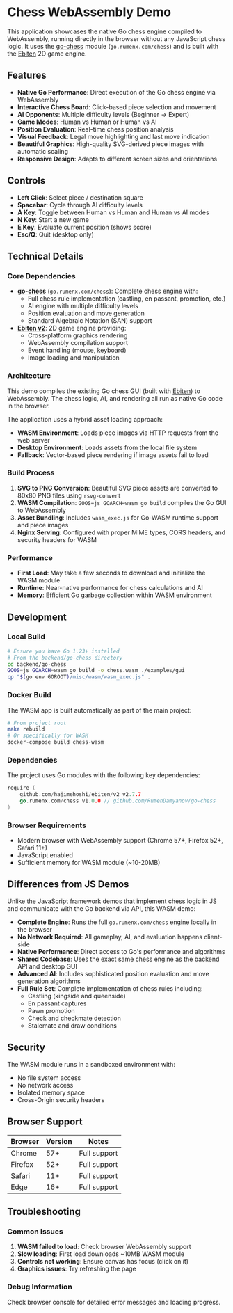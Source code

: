 # Chess WebAssembly Demo

This application showcases the native Go chess engine compiled to WebAssembly, running directly in the browser without any JavaScript chess logic. It uses the [go-chess](https://github.com/RumenDamyanov/go-chess) module (`go.rumenx.com/chess`) and is built with the [Ebiten](https://github.com/hajimehoshi/ebiten) 2D game engine.

## Features

- **Native Go Performance**: Direct execution of the Go chess engine via WebAssembly
- **Interactive Chess Board**: Click-based piece selection and movement
- **AI Opponents**: Multiple difficulty levels (Beginner → Expert)
- **Game Modes**: Human vs Human or Human vs AI
- **Position Evaluation**: Real-time chess position analysis
- **Visual Feedback**: Legal move highlighting and last move indication
- **Beautiful Graphics**: High-quality SVG-derived piece images with automatic scaling
- **Responsive Design**: Adapts to different screen sizes and orientations

## Controls

- **Left Click**: Select piece / destination square
- **Spacebar**: Cycle through AI difficulty levels
- **A Key**: Toggle between Human vs Human and Human vs AI modes
- **N Key**: Start a new game
- **E Key**: Evaluate current position (shows score)
- **Esc/Q**: Quit (desktop only)

## Technical Details

### Core Dependencies

- **[go-chess](https://github.com/RumenDamyanov/go-chess)** (`go.rumenx.com/chess`): Complete chess engine with:
  - Full chess rule implementation (castling, en passant, promotion, etc.)
  - AI engine with multiple difficulty levels
  - Position evaluation and move generation
  - Standard Algebraic Notation (SAN) support
- **[Ebiten v2](https://github.com/hajimehoshi/ebiten)**: 2D game engine providing:
  - Cross-platform graphics rendering
  - WebAssembly compilation support
  - Event handling (mouse, keyboard)
  - Image loading and manipulation

### Architecture

This demo compiles the existing Go chess GUI (built with [Ebiten](https://github.com/hajimehoshi/ebiten)) to WebAssembly. The chess logic, AI, and rendering all run as native Go code in the browser.

The application uses a hybrid asset loading approach:

- **WASM Environment**: Loads piece images via HTTP requests from the web server
- **Desktop Environment**: Loads assets from the local file system
- **Fallback**: Vector-based piece rendering if image assets fail to load

### Build Process

1. **SVG to PNG Conversion**: Beautiful SVG piece assets are converted to 80x80 PNG files using `rsvg-convert`
2. **WASM Compilation**: `GOOS=js GOARCH=wasm go build` compiles the Go GUI to WebAssembly
3. **Asset Bundling**: Includes `wasm_exec.js` for Go-WASM runtime support and piece images
4. **Nginx Serving**: Configured with proper MIME types, CORS headers, and security headers for WASM

### Performance

- **First Load**: May take a few seconds to download and initialize the WASM module
- **Runtime**: Near-native performance for chess calculations and AI
- **Memory**: Efficient Go garbage collection within WASM environment

## Development

### Local Build

```bash
# Ensure you have Go 1.23+ installed
# From the backend/go-chess directory
cd backend/go-chess
GOOS=js GOARCH=wasm go build -o chess.wasm ./examples/gui
cp "$(go env GOROOT)/misc/wasm/wasm_exec.js" .
```

### Docker Build

The WASM app is built automatically as part of the main project:

```bash
# From project root
make rebuild
# Or specifically for WASM
docker-compose build chess-wasm
```

### Dependencies

The project uses Go modules with the following key dependencies:

```go
require (
    github.com/hajimehoshi/ebiten/v2 v2.7.7
    go.rumenx.com/chess v1.0.0 // github.com/RumenDamyanov/go-chess
)
```

### Browser Requirements

- Modern browser with WebAssembly support (Chrome 57+, Firefox 52+, Safari 11+)
- JavaScript enabled
- Sufficient memory for WASM module (~10-20MB)

## Differences from JS Demos

Unlike the JavaScript framework demos that implement chess logic in JS and communicate with the Go backend via API, this WASM demo:

- **Complete Engine**: Runs the full `go.rumenx.com/chess` engine locally in the browser
- **No Network Required**: All gameplay, AI, and evaluation happens client-side
- **Native Performance**: Direct access to Go's performance and algorithms
- **Shared Codebase**: Uses the exact same chess engine as the backend API and desktop GUI
- **Advanced AI**: Includes sophisticated position evaluation and move generation algorithms
- **Full Rule Set**: Complete implementation of chess rules including:
  - Castling (kingside and queenside)
  - En passant captures
  - Pawn promotion
  - Check and checkmate detection
  - Stalemate and draw conditions

## Security

The WASM module runs in a sandboxed environment with:

- No file system access
- No network access
- Isolated memory space
- Cross-Origin security headers

## Browser Support

| Browser | Version | Notes |
|---------|---------|-------|
| Chrome  | 57+     | Full support |
| Firefox | 52+     | Full support |
| Safari  | 11+     | Full support |
| Edge    | 16+     | Full support |

## Troubleshooting

### Common Issues

1. **WASM failed to load**: Check browser WebAssembly support
2. **Slow loading**: First load downloads ~10MB WASM module
3. **Controls not working**: Ensure canvas has focus (click on it)
4. **Graphics issues**: Try refreshing the page

### Debug Information

Check browser console for detailed error messages and loading progress.

